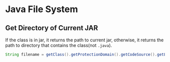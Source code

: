 # Java File System

## Get Directory of Current JAR

If the class is in jar, it returns the path to current jar, otherwise, it returns the path to directory that contains the class(not `.java`).

```java
String filename = getClass().getProtectionDomain().getCodeSource().getLocation().getPath();
```
